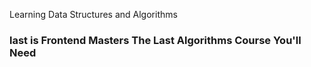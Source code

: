 Learning Data Structures and Algorithms

### last is Frontend Masters The Last Algorithms Course You'll Need
